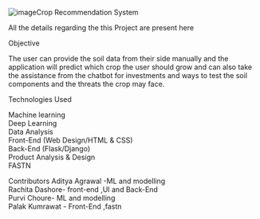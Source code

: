 ![image](https://github.com/palak-k5/crop-recommender/assets/100283614/c2709010-9863-41c8-8a13-4c1d6e9d4a1c)Crop Recommendation System

All the details regarding the this Project are present here<br />

Objective

The user can provide the soil data from their side manually and the application will predict which crop the user should grow and can also take the assistance from the chatbot for investments and ways to test the soil components and the threats the crop may face.

Technologies Used

Machine learning<br />
Deep Learning<br />
Data Analysis<br />
Front-End (Web Design/HTML & CSS)<br />
Back-End (Flask/Django)<br />
Product Analysis & Design<br />
FASTN

Contributors
Aditya Agrawal -ML and modelling<br />
Rachita Dashore- front-end ,UI and Back-End<br />
Purvi Choure- ML and modelling<br />
Palak Kumrawat - Front-End ,fastn<br />
